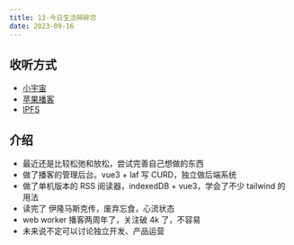 ```yaml
---
title: 13-今日生活碎碎念
date: 2023-09-16
---
```


## 收听方式

- [小宇宙](https://www.xiaoyuzhoufm.com/episodes/6505bfe1bbe351e6161c5fd5)
- [苹果播客](https://podcasts.apple.com/cn/podcast/%E5%92%BF%E5%91%80-%E8%83%BD%E8%B7%91%E5%B0%B1%E8%A1%8C/id1695704262?i=1000628097990)
- [IPFS]()

## 介绍

- 最近还是比较松弛和放松，尝试完善自己想做的东西
- 做了播客的管理后台。vue3 + laf 写 CURD，独立做后端系统
- 做了单机版本的 RSS 阅读器，indexedDB + vue3，学会了不少 tailwind 的用法
- 读完了 伊隆马斯克传，废弃忘食，心流状态
- web worker 播客两周年了，关注破 4k 了，不容易
- 未来说不定可以讨论独立开发、产品运营
